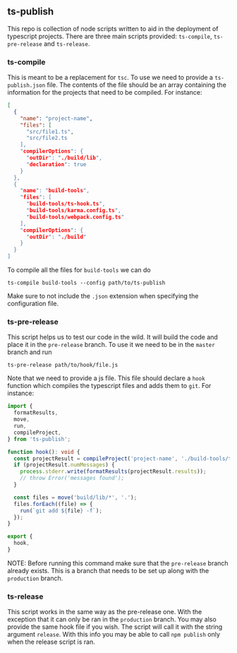 ## ts-publish

This repo is collection of node scripts written to aid in the deployment of typescript projects.
There are three main scripts provided: `ts-compile`, `ts-pre-release` and `ts-release`.

### ts-compile

This is meant to be a replacement for `tsc`. To use we need to provide a `ts-publish.json` file.
The contents of the file should be an array containing the information for the projects that need
to be compiled. For instance:

```json
[
  {
    "name": "project-name",
    "files": [
      "src/file1.ts",
      "src/file2.ts
    ],
    "compilerOptions": {
      "outDir": "./build/lib",
      "declaration": true
    }
  },
  {
    "name": "build-tools",
    "files": [
      "build-tools/ts-hook.ts",
      "build-tools/karma.config.ts",
      "build-tools/webpack.config.ts"
    ],
    "compilerOptions": {
      "outDir": "./build"
    }
  }
]
```

To compile all the files for `build-tools` we can do

```
ts-compile build-tools --config path/to/ts-publish
```

Make sure to not include the `.json` extension when specifying the configuration file.

### ts-pre-release

This script helps us to test our code in the wild. It will build the code and place it in the
`pre-release` branch. To use it we need to be in the `master` branch and run

```
ts-pre-release path/to/hook/file.js
```

Note that we need to provide a js file. This file should declare a `hook` function which
compiles the typescript files and adds them to `git`. For instance:

```typescript
import {
  formatResults,
  move,
  run,
  compileProject,
} from 'ts-publish';

function hook(): void {
  const projectResult = compileProject('project-name', './build-tools/ts-publish', true);
  if (projectResult.numMessages) {
    process.stderr.write(formatResults(projectResult.results));
    // throw Error('messages found');
  }

  const files = move('build/lib/*', '.');
  files.forEach((file) => {
    run(`git add ${file} -f`);
  });
}

export {
  hook,
}

```

NOTE: Before running this command make sure that the `pre-release` branch already exists. This is
a branch that needs to be set up along with the `production` branch.

### ts-release

This script works in the same way as the pre-release one. With the exception that it can only
be ran in the `production` branch. You may also provide the same hook file if you wish. The script
will call it with the string argument `release`. With this info you may be able to call
`npm publish` only when the release script is ran.
